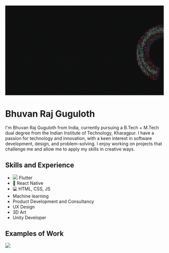 ![Design and Development](https://github.com/GugulothBhuvan/GugulothBhuvan/blob/main/portfolioslide.gif)

# Bhuvan Raj Guguloth
I'm Bhuvan Raj Guguloth from India, currently pursuing a B.Tech + M.Tech dual degree from the Indian Institute of Technology, Kharagpur. I have a passion for technology and innovation, with a keen interest in software development, design, and problem-solving. I enjoy working on projects that challenge me and allow me to apply my skills in creative ways.

## Skills and Experience
* <image src="https://github.com/GugulothBhuvan/GugulothBhuvan/blob/main/icons8-flutter-48.png" width="25"> Flutter
* 📱 React Native
* 💻 HTML, CSS, JS
* Machine learning
* Product Development and Consultancy
* UX Design
* 3D Art
* Unity Developer

## Examples of Work
<img src="https://github.com/adriantwarog/adriantwarog/blob/master/covid19.gif" width="512" >
